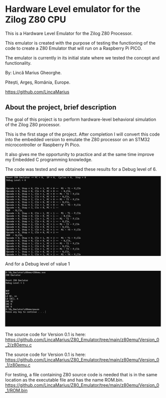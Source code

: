 # Hardware Level emulator for the Zilog Z80 CPU
This is a Hardware Level Emulator for the Zilog Z80 Processor.

This emulator is created with the purpose of testing the functioning of the code to create a Z80 Emulator that will run on a Raspberry Pi PICO.

The emulator is currently in its initial state where we tested the concept and functionality.

By: Lincă Marius Gheorghe.

Pitești, Argeș, România, Europe.

https://github.com/LincaMarius

## About the project, brief description
The goal of this project is to perform hardware-level behavioral simulation of the Zilog Z80 processor.

This is the first stage of the project. After completion I will convert this code into the embedded version to emulate the Z80 processor on an STM32 microcontroller or Raspberry Pi Pico.

It also gives me the opportunity to practice and at the same time improve my Embedded C programming knowledge.

The code was tested and we obtained these results for a Debug level of 6.

![ Figure 1 ](/Pictures/Figure1.png)

And for a Debug level of value 1

![ Figure 2 ](/Pictures/Figure2.png)

The source code for Version 0.1 is here: \
https://github.com/LincaMarius/Z80_Emulator/tree/main/z80emu/Version_0_2/z80emu.c

The source code for Version 0.1 is here: \
https://github.com/LincaMarius/Z80_Emulator/tree/main/z80emu/Version_0_1/z80emu.c

For testing, a file containing Z80 source code is needed that is in the same location as the executable file and has the name ROM.bin. \
https://github.com/LincaMarius/Z80_Emulator/tree/main/z80emu/Version_0_1/ROM.bin


